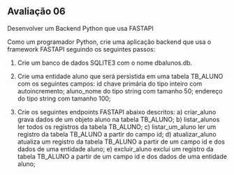 <h2>Avaliação 06</h2>

Desenvolver um Backend Python que usa FASTAPI 

Como um programador Python, crie uma aplicação backend que usa o framework FASTAPI seguindo os seguintes passos:
1) Crie um banco de dados SQLITE3 com o nome dbalunos.db.

2) Crie uma entidade aluno que será persistida em uma tabela TB_ALUNO com os seguintes campos:
id chave primária do tipo inteiro com autoincremento;
aluno_nome do tipo string com tamanho 50;
endereço       do tipo string com tamanho 100;

3) Crie os seguintes endpoints FASTAPI abaixo descritos: 
a) criar_aluno grava dados de um objeto aluno na tabela TB_ALUNO;
b) listar_alunos ler todos os registros da tabela TB_ALUNO; 
c) listar_um_aluno ler um registro da tabela TB_ALUNO a partir do campo id; 
d) atualizar_aluno atualiza um registro da tabela TB_ALUNO a partir de um campo id e dos dados de uma entidade aluno; 
e) excluir_aluno exclui um registro da tabela TB_ALUNO a partir de um campo id e dos dados de uma entidade aluno;
